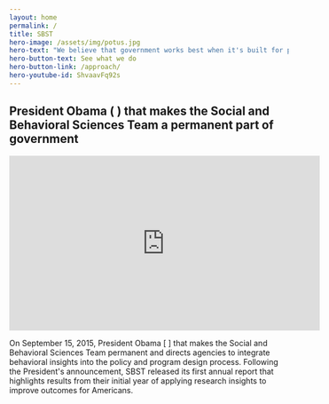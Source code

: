 ```yaml
---
layout: home
permalink: /
title: SBST
hero-image: /assets/img/potus.jpg
hero-text: "We believe that government works best when it's built for people. "
hero-button-text: See what we do
hero-button-link: /approach/
hero-youtube-id: ShvaavFq92s
---
```

## President Obama ( ) that makes the Social and Behavioral Sciences Team a permanent part of government

<iframe width="560" height="315" src="https://www.youtube.com/embed/{{ page.hero-youtube-id }}" frameborder="0" allowfullscreen></iframe>

On September 15, 2015, President Obama [ ] that makes the Social and Behavioral Sciences Team permanent and directs agencies to integrate behavioral insights into the policy and program design process. Following the President's announcement, SBST released its first annual report that highlights results from their initial year of applying research insights to improve outcomes for Americans.
